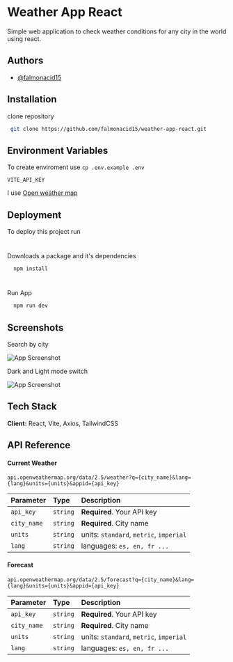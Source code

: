 # Weather App React

Simple web application to check weather conditions for any city in the world using react.

## Authors

- [@falmonacid15](https://github.com/falmonacid15)

## Installation

clone repository

```bash
 git clone https://github.com/falmonacid15/weather-app-react.git
```

## Environment Variables

To create enviroment use `cp .env.example .env`

`VITE_API_KEY`

I use
[Open weather map](https://openweathermap.org/price)

## Deployment

To deploy this project run

#

Downloads a package and it's dependencies

```bash
  npm install
```

#

Run App

```bash
  npm run dev
```

## Screenshots

Search by city

![App Screenshot](https://raw.githubusercontent.com/falmonacid15/weather-app-react/Features/Add-Material-ui-Tailwindcss-%26-mockup/demo/demo-search.gif)

Dark and Light mode switch

![App Screenshot](https://raw.githubusercontent.com/falmonacid15/weather-app-react/Features/Add-Material-ui-Tailwindcss-%26-mockup/demo/demo-dark%26lightmode.gif)

## Tech Stack

**Client:** React, Vite, Axios, TailwindCSS

## API Reference

#### Current Weather

```http
api.openweathermap.org/data/2.5/weather?q={city_name}&lang={lang}&units={units}&appid={api_key}
```

| Parameter   | Type     | Description                             |
| :---------- | :------- | :-------------------------------------- |
| `api_key`   | `string` | **Required**. Your API key              |
| `city_name` | `string` | **Required**. City name                 |
| `units`     | `string` | units: `standard`, `metric`, `imperial` |
| `lang`      | `string` | languages: `es, en, fr ...`             |

#### Forecast

```http
api.openweathermap.org/data/2.5/forecast?q={city_name}&lang={lang}&units={units}&appid={api_key}
```

| Parameter   | Type     | Description                             |
| :---------- | :------- | :-------------------------------------- |
| `api_key`   | `string` | **Required**. Your API key              |
| `city_name` | `string` | **Required**. City name                 |
| `units`     | `string` | units: `standard`, `metric`, `imperial` |
| `lang`      | `string` | languages: `es, en, fr ...`             |
